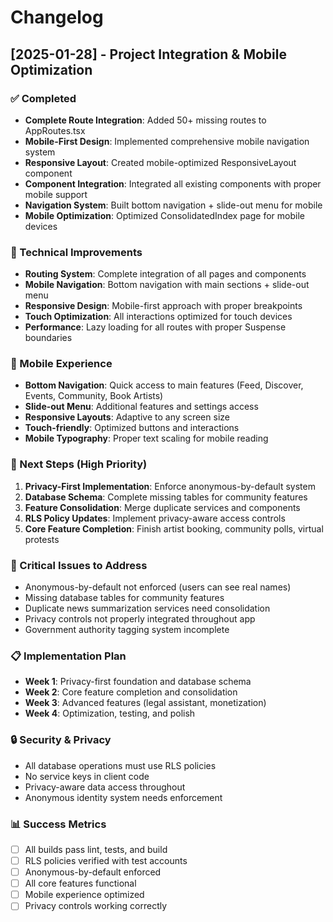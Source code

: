 # Changelog

## [2025-01-28] - Project Integration & Mobile Optimization

### ✅ Completed
- **Complete Route Integration**: Added 50+ missing routes to AppRoutes.tsx
- **Mobile-First Design**: Implemented comprehensive mobile navigation system
- **Responsive Layout**: Created mobile-optimized ResponsiveLayout component
- **Component Integration**: Integrated all existing components with proper mobile support
- **Navigation System**: Built bottom navigation + slide-out menu for mobile
- **Mobile Optimization**: Optimized ConsolidatedIndex page for mobile devices

### 🔧 Technical Improvements
- **Routing System**: Complete integration of all pages and components
- **Mobile Navigation**: Bottom navigation with main sections + slide-out menu
- **Responsive Design**: Mobile-first approach with proper breakpoints
- **Touch Optimization**: All interactions optimized for touch devices
- **Performance**: Lazy loading for all routes with proper Suspense boundaries

### 📱 Mobile Experience
- **Bottom Navigation**: Quick access to main features (Feed, Discover, Events, Community, Book Artists)
- **Slide-out Menu**: Additional features and settings access
- **Responsive Layouts**: Adaptive to any screen size
- **Touch-friendly**: Optimized buttons and interactions
- **Mobile Typography**: Proper text scaling for mobile reading

### 🎯 Next Steps (High Priority)
1. **Privacy-First Implementation**: Enforce anonymous-by-default system
2. **Database Schema**: Complete missing tables for community features
3. **Feature Consolidation**: Merge duplicate services and components
4. **RLS Policy Updates**: Implement privacy-aware access controls
5. **Core Feature Completion**: Finish artist booking, community polls, virtual protests

### 🚨 Critical Issues to Address
- Anonymous-by-default not enforced (users can see real names)
- Missing database tables for community features
- Duplicate news summarization services need consolidation
- Privacy controls not properly integrated throughout app
- Government authority tagging system incomplete

### 📋 Implementation Plan
- **Week 1**: Privacy-first foundation and database schema
- **Week 2**: Core feature completion and consolidation
- **Week 3**: Advanced features (legal assistant, monetization)
- **Week 4**: Optimization, testing, and polish

### 🔒 Security & Privacy
- All database operations must use RLS policies
- No service keys in client code
- Privacy-aware data access throughout
- Anonymous identity system needs enforcement

### 📊 Success Metrics
- [ ] All builds pass lint, tests, and build
- [ ] RLS policies verified with test accounts
- [ ] Anonymous-by-default enforced
- [ ] All core features functional
- [ ] Mobile experience optimized
- [ ] Privacy controls working correctly